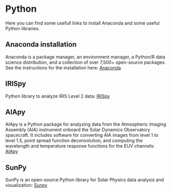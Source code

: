 # Python

Here you can find some usefull links to install Anaconda and some useful Python libraries.

## Anaconda installation

Anaconda is a package manager, an environment manager, a Python/R data science distribution, and a collection of over 7,500+ open-source packages.
See the instructions for the installation here: [Anaconda](https://docs.anaconda.com/anaconda/install/)

## IRISpy

Python library to analyze IRIS Level 2 data: [IRISpy](https://iris.lmsal.com/itn45/IRIS-LMSALpy_chapter1.html)

## AIApy

AIApy is a Python package for analyzing data from the Atmospheric Imaging Assembly (AIA) instrument onboard the Solar Dynamics Observatory spacecraft. 
It includes software for converting AIA images from level 1 to level 1.5, point spread function deconvolution, and computing the wavelength and 
temperature response functions for the EUV channels: [AIApy](https://aiapy.readthedocs.io/en/v0.2.0/)

## SunPy

SunPy is an open-source Python library for Solar Physics data analysis and visualization: [Sunpy](https://sunpy.org/)
